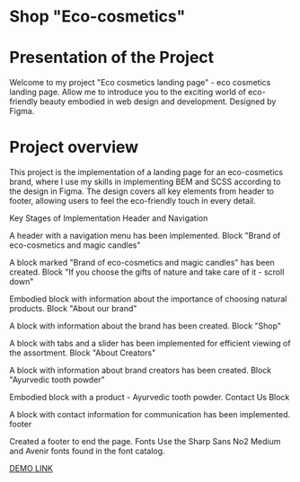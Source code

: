 # Shop "Eco-cosmetics"

# Presentation of the Project

Welcome to my project "Eco cosmetics landing page" - eco cosmetics landing page. Allow me to introduce you to the exciting world of eco-friendly beauty embodied in web design and development. Designed by Figma.

# Project overview

This project is the implementation of a landing page for an eco-cosmetics brand, where I use my skills in implementing BEM and SCSS according to the design in Figma. The design covers all key elements from header to footer, allowing users to feel the eco-friendly touch in every detail.

Key Stages of Implementation
Header and Navigation

A header with a navigation menu has been implemented.
Block "Brand of eco-cosmetics and magic candles"

A block marked "Brand of eco-cosmetics and magic candles" has been created.
Block "If you choose the gifts of nature and take care of it - scroll down"

Embodied block with information about the importance of choosing natural products.
Block "About our brand"

A block with information about the brand has been created.
Block "Shop"

A block with tabs and a slider has been implemented for efficient viewing of the assortment.
Block "About Creators"

A block with information about brand creators has been created.
Block "Ayurvedic tooth powder"

Embodied block with a product - Ayurvedic tooth powder.
Contact Us Block

A block with contact information for communication has been implemented.
footer

Created a footer to end the page.
Fonts
Use the Sharp Sans No2 Medium and Avenir fonts found in the font catalog.

 [DEMO LINK](https://denys2.github.io/Portfolio-Shop-eco-cosmetics/)
